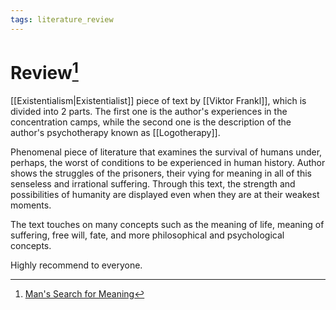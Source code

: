 ```yaml
---
tags: literature_review
---
```


# Review[^1]

[[Existentialism|Existentialist]] piece of text by [[Viktor Frankl]], which is divided into 2 parts. The first one is the author's experiences in the concentration camps, while the second one is the description of the author's psychotherapy known as [[Logotherapy]].

Phenomenal piece of literature that examines the survival of humans under, perhaps, the worst of conditions to be experienced in human history. Author shows the struggles of the prisoners, their vying for meaning in all of this senseless and irrational suffering. Through this text, the strength and possibilities of humanity are displayed even when they are at their weakest moments. 

The text touches on many concepts such as the meaning of life, meaning of suffering, free will, fate, and more philosophical and psychological concepts.

Highly recommend to everyone.

[^1]: [Man's Search for Meaning](zotero://open-pdf/library/items/ZMQXB2W2?page=1)
